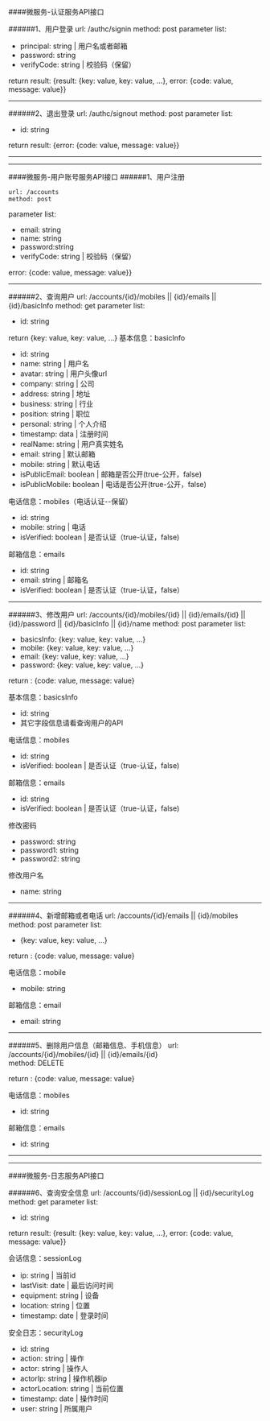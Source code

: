####微服务-认证服务API接口

######1、用户登录
	url: /authc/signin
	method: post
parameter list:

- principal: string		|	用户名或者邮箱
- password: string
- verifyCode: string		|	校验码（保留）

return result:	{result: {key: value, key: value, ...}, error: {code: value, message: value}}

- - - -
######2、退出登录
	url: /authc/signout	
	method: post
parameter list:

- id: string

return result:	{error: {code: value, message: value}}

- - - -
- - - -

####微服务-用户账号服务API接口
######1、用户注册

	url: /accounts	
	method: post
parameter list:

- email: string
- name: string
- password:string
- verifyCode: string		|	校验码（保留）


error: {code: value, message: value}}

- - - -

######2、查询用户
	url: /accounts/{id}/mobiles || {id}/emails || {id}/basicInfo
	method: get
parameter list:

- id: string

return {key: value, key: value, ...}
基本信息：basicInfo

- id: string
- name: string	|	用户名
- avatar: string	|	用户头像url
- company: string	|	公司
- address: string	|	地址
- business: string	|	行业
- position: string	|	职位
- personal: string	|	个人介绍
- timestamp: data	|	注册时间
- realName: string	|	用户真实姓名
- email: string		|	默认邮箱
- mobile: string	   |	默认电话
- isPublicEmail: boolean 	|	邮箱是否公开(true-公开，false)
- isPublicMobile: boolean	|	电话是否公开(true-公开，false)

电话信息：mobiles（电话认证--保留）

- id: string
- mobile: string	|	电话
- isVerified: boolean 		|		是否认证（true-认证，false)

邮箱信息：emails

- id: string
- email: string	|	邮箱名
- isVerified: boolean	|	是否认证（true-认证，false）

- - - -

######3、修改用户
	url: /accounts/{id}/mobiles/{id} || {id}/emails/{id} || {id}/password || {id}/basicInfo	|| {id}/name method: post
parameter list:

- basicsInfo: {key: value, key: value, ...}
- mobile: {key: value, key: value, ...}
- email: {key: value, key: value, ...}
- password: {key: value, key: value, ...}

return : {code: value, message: value}

基本信息：basicsInfo

- id: string
- 其它字段信息请看查询用户的API

电话信息：mobiles

- id: string
- isVerified: boolean 		|		是否认证（true-认证，false)

邮箱信息：emails

- id: string
- isVerified: boolean 		|		是否认证（true-认证，false)

修改密码

- password: string
- password1: string
- password2: string

修改用户名

- name: string

- - - -

######4、新增邮箱或者电话
	url: /accounts/{id}/emails || {id}/mobiles
	method: post
parameter list:

- {key: value, key: value, ...}

return : {code: value, message: value}

电话信息：mobile

- mobile: string

邮箱信息：email

- email: string

- - - -

######5、删除用户信息（邮箱信息、手机信息）
	url: /accounts/{id}/mobiles/{id} || {id}/emails/{id}  
	method: DELETE

return : {code: value, message: value}

电话信息：mobiles

- id: string

邮箱信息：emails

- id: string

- - - -
- - - -

####微服务-日志服务API接口

######6、查询安全信息
	url: /accounts/{id}/sessionLog	|| {id}/securityLog
	method: get
parameter list:

- id: string

return result:	{result: {key: value, key: value, ...}, error: {code: value, message: value}}

会话信息：sessionLog

- ip: string	|	当前id
- lastVisit: date	|	最后访问时间
- equipment: string		|	设备
- location: string		|	位置
- timestamp: date		|	登录时间

安全日志：securityLog

- id: string
- action: string	|	操作
- actor: string		|	操作人
- actorIp: string		|	操作机器ip
- actorLocation: string		|	当前位置
- timestamp: date		|	操作时间
- user: string		|	所属用户
